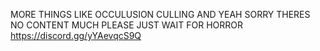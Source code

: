 MORE THINGS LIKE OCCULUSION CULLING AND YEAH SORRY THERES NO CONTENT MUCH PLEASE JUST WAIT FOR HORROR https://discord.gg/yYAevqcS9Q
               
